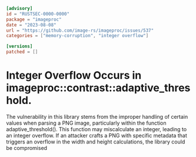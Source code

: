 ```toml
[advisory]
id = "RUSTSEC-0000-0000"
package = "imageproc"
date = "2023-08-08"
url = "https://github.com/image-rs/imageproc/issues/537"
categories = ["memory-corruption", "integer overflow"]

[versions]
patched = []
```

# Integer Overflow Occurs in imageproc::contrast::adaptive_threshold.

The vulnerability in this library stems from the improper handling of certain values when parsing a PNG image, particularly within the function adaptive_threshold(). This function may miscalculate an integer, leading to an integer overflow. If an attacker crafts a PNG with specific metadata that triggers an overflow in the width and height calculations, the library could be compromised
